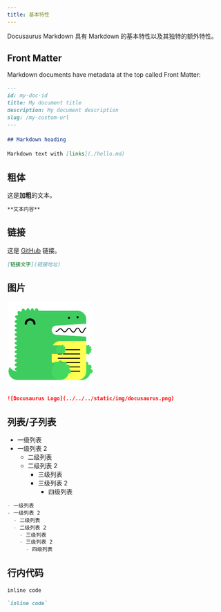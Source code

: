 ```yaml
---
title: 基本特性
---
```


Docusaurus Markdown 具有 Markdown 的基本特性以及其独特的额外特性。

## Front Matter

Markdown documents have metadata at the top called Front Matter:

```md
---
id: my-doc-id
title: My document title
description: My document description
slug: /my-custom-url
---

## Markdown heading

Markdown text with [links](./hello.md)
```

## 粗体

这是**加粗**的文本。

```md
**文本内容**
```

## 链接

这是 [GitHub](https://github.com/recallwei/) 链接。

```md
[链接文字](链接地址)
```

## 图片

![Docusaurus Logo](../../../../static/img/docusaurus.png)

```md
![Docusaurus Logo](../../../static/img/docusaurus.png)
```

## 列表/子列表

- 一级列表
- 一级列表 2
  - 二级列表
  - 二级列表 2
    - 三级列表
    - 三级列表 2
      - 四级列表

```md
- 一级列表
- 一级列表 2
  - 二级列表
  - 二级列表 2
    - 三级列表
    - 三级列表 2
      - 四级列表
```

## 行内代码

`inline code`

```md
`inline code`
```
